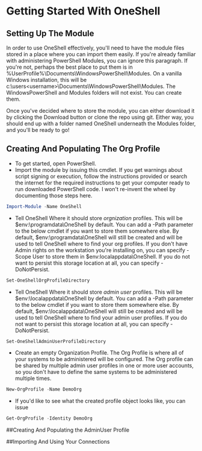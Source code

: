# Getting Started With OneShell

## Setting Up The Module
In order to use OneShell effectively, you'll need to have the module files stored in a place where you can import them easily. If you're already familiar with administering PowerShell Modules, you can ignore this paragraph. If you're not, perhaps the best place to put them is in %UserProfile%\Documents\WindowsPowerShell\Modules. On a vanilla Windows installation, this will be c:\users\<username>\Documents\WindowsPowerShell\Modules. The WindowsPowerShell and Modules folders will not exist. You can create them.

Once you've decided where to store the module, you can either download it by clicking the Download button or clone the repo using git. Either way, you should end up with a folder named OneShell underneath the Modules folder, and you'll be ready to go!
## Creating And Populating The Org Profile
- To get started, open PowerShell.
- Import the module by issuing this cmdlet. If you get warnings about script signing or execution, follow the instructions provided or search the internet for the required instructions to get your computer ready to run downloaded PowerShell code. I won't re-invent the wheel by documenting those steps here.
```PowerShell
Import-Module -Name OneShell
```
- Tell OneShell Where it should store _orgnization_ profiles. This will be $env:\programdata\OneShell by default. You can add a -Path parameter to the below cmdlet if you want to store them somewhere else. By default, $env:\programdata\OneShell will still be created and will be used to tell OneShell where to find your org profiles. If you don't have Admin rights on the workstation you're installing on, you can specify -Scope User to store them in $env:localappdata\OneShell. If you do not want to persist this storage location at all, you can specify -DoNotPersist.
```PowerShell
Set-OneShellOrgProfileDirectory
```
- Tell OneShell Where it should store _admin user_ profiles. This will be $env:\localappdata\OneShell by default. You can add a -Path parameter to the below cmdlet if you want to store them somewhere else. By default, $env:\localappdata\OneShell will still be created and will be used to tell OneShell where to find your admin user profiles. If you do not want to persist this storage location at all, you can specify -DoNotPersist.
```PowerShell
Set-OneShellAdminUserProfileDirectory
```
- Create an empty Organization Profile. The Org Profile is where all of your systems to be administered will be configured. The Org profile can be shared by multiple admin user profiles in one or more user accounts, so you don't have to define the same systems to be administered multiple times. 
```PowerShell
New-OrgProfile -Name DemoOrg
```
- If you'd like to see what the created profile object looks like, you can issue
```PowerShell
Get-OrgProfile -Identity DemoOrg
```
##Creating And Populating the AdminUser Profile

##Importing And Using Your Connections
